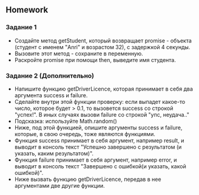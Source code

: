 ##  Homework

### Задание 1

- Создайте метод getStudent, который возвращает promise - объекта (студент с именем "Anri" и возрастом 32), c задержкой 4 секунды.
- Вызовите этот метод - сохраните в переменную.
- Раскройте promise при помощи then, выведите имя студента.


### Задание 2 (Дополнительно)
- Напишите функцию getDriverLicence, которая принимает в себя два аргумента success и failure.
- Сделайте внутри этой функции проверку: если выпадет какое-то число, которое будет > 0.1, то вызовется success со строкой "успех!". В иных случаях вызови failure со строкой "упс, неудача.."
- Подсказка: используйте Math.random()
- Ниже, под этой функцией, опишите аргументы success и failure, которые, в свою очередь, тоже являются функциями.
- Функция success принимает в себя аргумент, например result, и выводит в консоль текст "Успешно завершено с результатом (и указать, каким результатом)".
- Функция failure принимает в себя аргумент, например error, и выводит в консоль текст "Завершено с ошибкой(и указать, какой ошибкой)".
- Ниже вызвать функцию getDriverLicence, передав в нее аргументами две другие функции.


